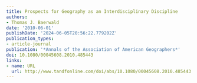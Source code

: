 ```yaml
---
title: Prospects for Geography as an Interdisciplinary Discipline
authors:
- Thomas J. Baerwald
date: '2010-06-01'
publishDate: '2024-06-05T20:56:22.779202Z'
publication_types:
- article-journal
publication: '*Annals of the Association of American Geographers*'
doi: 10.1080/00045608.2010.485443
links:
- name: URL
  url: http://www.tandfonline.com/doi/abs/10.1080/00045608.2010.485443
---
```

